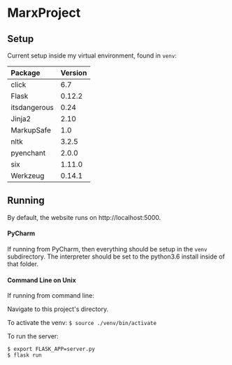 # MarxProject

## Setup


Current setup inside my virtual environment, found in `venv`:


| Package      | Version |
|:------------ |:------- |
| click        |  6.7    |
| Flask        |  0.12.2 |
| itsdangerous |  0.24   |
| Jinja2       |  2.10   |
| MarkupSafe   |  1.0    |
| nltk         |  3.2.5  |
| pyenchant    |  2.0.0  |
| six          |  1.11.0 |
| Werkzeug     |  0.14.1 |

## Running

By default, the website runs on http://localhost:5000.

#### PyCharm
If running from PyCharm, then everything should be setup in the `venv`
subdirectory. The interpreter should be set to the python3.6 install
inside of that folder.


#### Command Line on Unix

If running from command line:

Navigate to this project's directory.

To activate the venv:
`$ source ./venv/bin/activate`

To run the server:
```
$ export FLASK_APP=server.py
$ flask run

```